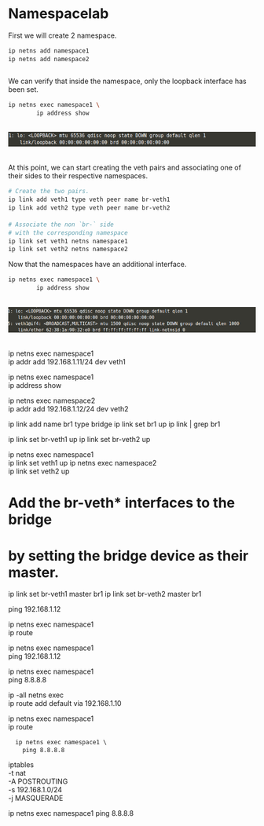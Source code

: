 # Namespacelab

First we will create 2 namespace.

```bash
ip netns add namespace1
ip netns add namespace2
```
```bash

```

We can verify that inside the namespace, only the loopback interface has been set.

```bash
ip netns exec namespace1 \
        ip address show
```

<br> 
<img src="Images/1.png" /> <br> <br>

At this point, we can start creating the veth pairs and associating one of their sides to their respective namespaces.

```bash
# Create the two pairs.
ip link add veth1 type veth peer name br-veth1
ip link add veth2 type veth peer name br-veth2

# Associate the non `br-` side
# with the corresponding namespace
ip link set veth1 netns namespace1
ip link set veth2 netns namespace2
```
Now that the namespaces have an additional interface.

```bash
ip netns exec namespace1 \
        ip address show
```

<br> 
<img src="Images/2.png" /> <br> <br>




ip netns exec namespace1 \
        ip addr add 192.168.1.11/24 dev veth1

ip netns exec namespace1 \
        ip address show

ip netns exec namespace2 \
        ip addr add 192.168.1.12/24 dev veth2

ip link add name br1 type bridge
ip link set br1 up
ip link | grep br1



ip link set br-veth1 up
ip link set br-veth2 up

ip netns exec namespace1 \
        ip link set veth1 up
ip netns exec namespace2 \
        ip link set veth2 up

# Add the br-veth* interfaces to the bridge
# by setting the bridge device as their master.
ip link set br-veth1 master br1
ip link set br-veth2 master br1

ping 192.168.1.12

ip netns exec namespace1\
        ip route

ip netns exec namespace1 \
        ping 192.168.1.12


ip netns exec namespace1 \
        ping 8.8.8.8

ip -all netns exec \
        ip route add default via 192.168.1.10

ip netns exec namespace1 \
        ip route


      ip netns exec namespace1 \
        ping 8.8.8.8  


  
iptables \
        -t nat \
        -A POSTROUTING \
        -s 192.168.1.0/24 \
        -j MASQUERADE

   ip netns exec namespace1 ping 8.8.8.8   
```

